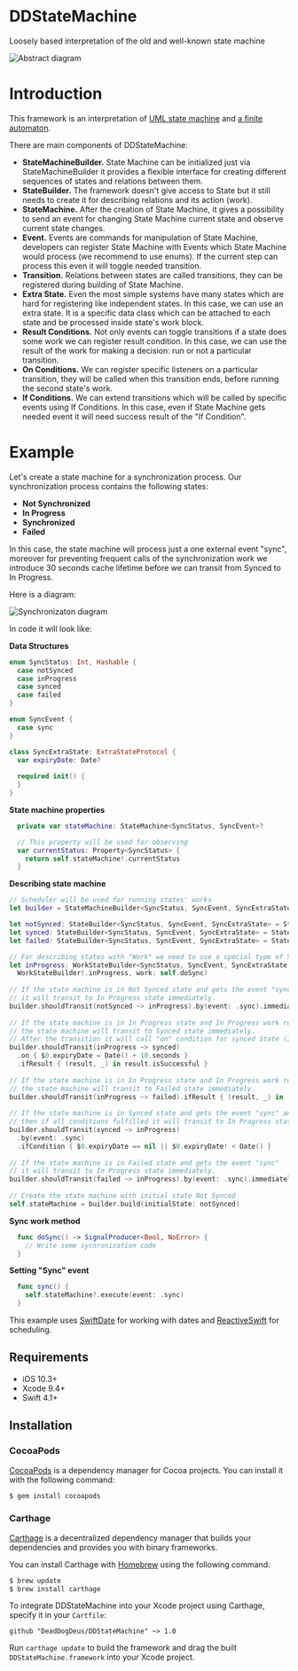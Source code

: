 # DDStateMachine
Loosely based interpretation of the old and well-known state machine

![Abstract diagram](/Screenshots/Abstract%20diagram.png?raw=true)

# Introduction
This framework is an interpretation of [UML state machine](https://en.wikipedia.org/wiki/UML_state_machine) and [a finite automaton](https://en.wikipedia.org/wiki/Finite-state_machine).

There are main components of DDStateMachine:
* **StateMachineBuilder.** State Machine can be initialized just via StateMachineBuilder it provides a flexible interface for creating different sequences of states and relations between them.
* **StateBuilder.** The framework doesn't give access to State but it still needs to create it for describing relations and its action (work).
* **StateMachine.** After the creation of State Machine, it gives a possibility to send an event for changing State Machine current state and observe current state changes.
* **Event.** Events are commands for manipulation of State Machine, developers can register State Machine with Events which State Machine would process (we recommend to use enums). If the current step can process this even it will toggle needed transition.
* **Transition.** Relations between states are called transitions, they can be registered during building of State Machine.
* **Extra State.** Even the most simple systems have many states which are hard for registering like independent states. In this case, we can use an extra state. It is a specific data class which can be attached to each state and be processed inside state's work block.
* **Result Conditions.** Not only events can toggle transitions if a state does some work we can register result condition. In this case, we can use the result of the work for making a decision:  run or not a particular transition.
* **On Conditions.** We can register specific listeners on a particular transition, they will be called when this transition ends, before running the second state's work.
* **If Conditions.** We can extend transitions which will be called by specific events using If Conditions. In this case, even if State Machine gets needed event it will need success result of the "If Condition".

# Example

Let's create a state machine for a synchronization process.
Our synchronization process contains the following states:
* **Not Synchronized**
* **In Progress**
* **Synchronized**
* **Failed**

In this case, the state machine will process just a one external event "sync", moreover for preventing frequent calls of the synchronization work we introduce 30 seconds cache lifetime before we can transit from Synced to In Progress.

Here is a diagram:

![Synchronizaton diagram](/Screenshots/Synchronizaton%20diagram.svg)

In code it will look like:

**Data Structures**
```swift
enum SyncStatus: Int, Hashable {
  case notSynced
  case inProgress
  case synced
  case failed
}

enum SyncEvent {
  case sync
}

class SyncExtraState: ExtraStateProtocol {
  var expiryDate: Date?
  
  required init() {
  }
}
```

**State machine properties**
```swift
  private var stateMachine: StateMachine<SyncStatus, SyncEvent>?

  // This property will be used for observing
  var currentStatus: Property<SyncStatus> {
    return self.stateMachine!.currentStatus
  }
```
**Describing state machine**
```swift
// Scheduler will be used for running states' works
let builder = StateMachineBuilder<SyncStatus, SyncEvent, SyncExtraState>(scheduler: QueueScheduler())

let notSynced: StateBuilder<SyncStatus, SyncEvent, SyncExtraState> = StateBuilder(.notSynced)
let synced: StateBuilder<SyncStatus, SyncEvent, SyncExtraState> = StateBuilder(.synced)
let failed: StateBuilder<SyncStatus, SyncEvent, SyncExtraState> = StateBuilder(.failed)

// For describing states with "Work" we need to use a special type of StateBuilder - WorkStateBuilder.
let inProgress: WorkStateBuilder<SyncStatus, SyncEvent, SyncExtraState, ResultDomainModel<Void>> =
  WorkStateBuilder(.inProgress, work: self.doSync)
 
// If the state machine is in Not Synced state and gets the event "sync"
// it will transit to In Progress state immediately.
builder.shouldTransit(notSynced ~> inProgress).by(event: .sync).immediately()
 
// If the state machine is in In Progress state and In Progress work returns true
// the state machine will transit to Synced state immediately.
// After the transition it will call "on" condition for synced State (It sets SyncExtraState->expiryDate to now + 10 seconds).
builder.shouldTransit(inProgress ~> synced)
  .on { $0.expiryDate = Date() + 10.seconds }
  .ifResult { (result, _) in result.isSuccessful }
 
// If the state machine is in In Progress state and In Progress work returns false
// the state machine will transit to Failed state immediately.
builder.shouldTransit(inProgress ~> failed).ifResult { (result, _) in !result.isSuccessful }
 
// If the state machine is in Synced state and gets the event "sync" and if cache has expired
// then if all conditions fulfilled it will transit to In Progress state immediately.
builder.shouldTransit(synced ~> inProgress)
  .by(event: .sync)
  .ifCondition { $0.expiryDate == nil || $0.expiryDate! < Date() }
 
// If the state machine is in Failed state and gets the event "sync"
// it will transit to In Progress state immediately.
builder.shouldTransit(failed ~> inProgress).by(event: .sync).immediately()
 
// Create the state machine with initial state Not Synced
self.stateMachine = builder.build(initialState: notSynced)
```

**Sync work method**
```swift
  func doSync() -> SignalProducer<Bool, NoError> {
    // Write some sycnronization code
  }
```

**Setting "Sync" event**
```swift
  func sync() {
    self.stateMachine?.execute(event: .sync)
  }
```

This example uses [SwiftDate](https://github.com/malcommac/SwiftDate) for working with dates and [ReactiveSwift](https://github.com/ReactiveCocoa/ReactiveSwift) for scheduling.

## Requirements

- iOS 10.3+
- Xcode 9.4+
- Swift 4.1+

## Installation

### CocoaPods

[CocoaPods](https://cocoapods.org) is a dependency manager for Cocoa projects. You can install it with the following command:

```bash
$ gem install cocoapods
```

### Carthage

[Carthage](https://github.com/Carthage/Carthage) is a decentralized dependency manager that builds your dependencies and provides you with binary frameworks.

You can install Carthage with [Homebrew](https://brew.sh/) using the following command:

```bash
$ brew update
$ brew install carthage
```

To integrate DDStateMachine into your Xcode project using Carthage, specify it in your `Cartfile`:

```ogdl
github "DeadDogDeus/DDStateMachine" ~> 1.0
```

Run `carthage update` to build the framework and drag the built `DDStateMachine.framework` into your Xcode project.
